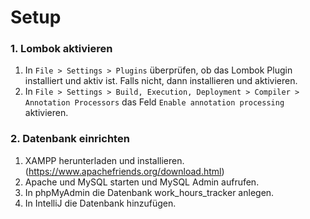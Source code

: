 # Setup

### 1. Lombok aktivieren
1. In `File > Settings > Plugins` überprüfen, ob das Lombok Plugin installiert und aktiv ist. Falls nicht, dann installieren und aktivieren.
2. In `File > Settings > Build, Execution, Deployment > Compiler > Annotation Processors` das Feld `Enable annotation processing` aktivieren.

### 2. Datenbank einrichten
1. XAMPP herunterladen und installieren. (https://www.apachefriends.org/download.html)
2. Apache und MySQL starten und MySQL Admin aufrufen.
3. In phpMyAdmin die Datenbank work_hours_tracker anlegen.
4. In IntelliJ die Datenbank hinzufügen.